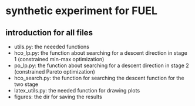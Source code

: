 # synthetic experiment for FUEL

## introduction for all files

* utils.py: the neeeded functions
* hco_lp.py: the function about searching for a descent direction in stage 1 (constrained min-max optimization)
* po_lp.py: the function about searching for a descent direction in stage 2 (constrained Pareto optimization)
* hco_search.py: the function for searching the descent function for the two stage
* latex_utils.py: the needed function for drawing plots
* figures: the dir for saving the results
